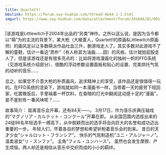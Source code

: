 ```yaml
---
title: Quartett!
bbslink: https://forum.say-huahuo.com/thread-4644-1-1.html
imgurl: https://www.say-huahuo.com/data/attachment/forum/201604/01/001106n35qba3co3owyqy5.jpg
---
```


|该游戏是Littlewitch于2004年出品的“另类”神作。之所以这么说，是因为当今都以“萌”为的主流的背景下，某大枪（大槍葦人，Quartett!的原画&amp;Littlewitch原画师）的画风足以让多数萌派作品吐血三升，删游戏走人了。其实多数对此游戏不了解的童鞋，估计一看这“质朴”（有人称其为油画……囧）的风格，估计就拍屁股走人了，但是该游戏还是有很多亮点的：比如将游戏漫画化的独树一帜的FFD系统（见游戏系统介绍部分）、很酷的浮动参数设置面板和贴心的设置、完美烘托气氛的动听的音乐……
 
总之，如果您不介意大枪的朴质画风，追求精神上的享受，该作品还是很值得一玩的。在FFD系统的渲染下，游戏就如同一本漫画书一样，当带着一天的疲劳下班回家，吃罢晚饭后，手里端着一杯饮料，在昏暗的灯光中翻阅这动感十足的“漫画”，是不是别有一番风味呢？……

故事简介：
距离音乐会开幕，还有84天――。
3月17日，作为音乐庆典压轴戏的“マグノリア・カルテット・コンクール”开幕在即。
从全国范围内选拔出来的24组96名年轻选手一搏高下，从中脱颖而出的选手将会向巨大的名誉和成功迈出重要的一步。
年轻人们，怀着各自的梦想和希望祈盼着音乐会的到来。
昔日的天才少女“シャルロット・フランシア”。
快乐的气氛制造机“ユニ・アルジャーノ”。
温柔淑女“リ・スンファ”。
主角“フィル・ユンハース”。
虽然也会发生摩擦、产生烦恼，两人却还是相信从音乐中交织而成的小小的羁绊。<!--more-->
